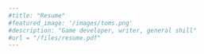 ```yaml
---
#title: "Resume"
#featured_image: '/images/toms.png'
#description: "Game developer, writer, general shill"
#url = "/files/resume.pdf"
---
```

